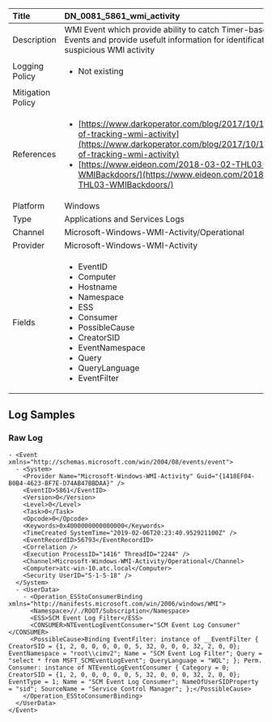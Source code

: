 | Title             | DN_0081_5861_wmi_activity                                                                                                      |
|:------------------|:-----------------------------------------------------------------------------------------------------------------|
| Description       | WMI Event which provide ability to catch Timer-based WMI Events and provide  usefult information for identification of suspicious WMI activity                                                                                                |
| Logging Policy    | <ul><li> Not existing </li></ul> |
| Mitigation Policy | |
| References     		| <ul><li>[https://www.darkoperator.com/blog/2017/10/14/basics-of-tracking-wmi-activity](https://www.darkoperator.com/blog/2017/10/14/basics-of-tracking-wmi-activity)</li><li>[https://www.eideon.com/2018-03-02-THL03-WMIBackdoors/](https://www.eideon.com/2018-03-02-THL03-WMIBackdoors/)</li></ul>                                  |
| Platform       		| Windows   |
| Type           		| Applications and Services Logs 		| 
| Channel        		| Microsoft-Windows-WMI-Activity/Operational    |
| Provider       		| Microsoft-Windows-WMI-Activity   |
| Fields         		| <ul><li>EventID</li><li>Computer</li><li>Hostname</li><li>Namespace</li><li>ESS</li><li>Consumer</li><li>PossibleCause</li><li>CreatorSID</li><li>EventNamespace</li><li>Query</li><li>QueryLanguage</li><li>EventFilter</li></ul>                                               |


## Log Samples

### Raw Log

```
- <Event xmlns="http://schemas.microsoft.com/win/2004/08/events/event">
  - <System>
    <Provider Name="Microsoft-Windows-WMI-Activity" Guid="{1418EF04-B0B4-4623-BF7E-D74AB47BBDAA}" /> 
    <EventID>5861</EventID> 
    <Version>0</Version> 
    <Level>0</Level> 
    <Task>0</Task> 
    <Opcode>0</Opcode> 
    <Keywords>0x4000000000000000</Keywords> 
    <TimeCreated SystemTime="2019-02-06T20:23:40.952921100Z" /> 
    <EventRecordID>56793</EventRecordID> 
    <Correlation /> 
    <Execution ProcessID="1416" ThreadID="2244" /> 
    <Channel>Microsoft-Windows-WMI-Activity/Operational</Channel> 
    <Computer>atc-win-10.atc.local</Computer> 
    <Security UserID="S-1-5-18" /> 
  </System>
  - <UserData>
    - <Operation_ESStoConsumerBinding xmlns="http://manifests.microsoft.com/win/2006/windows/WMI">
      <Namespace>//./ROOT/Subscription</Namespace> 
      <ESS>SCM Event Log Filter</ESS> 
      <CONSUMER>NTEventLogEventConsumer="SCM Event Log Consumer"</CONSUMER> 
      <PossibleCause>Binding EventFilter: instance of __EventFilter { CreatorSID = {1, 2, 0, 0, 0, 0, 0, 5, 32, 0, 0, 0, 32, 2, 0, 0}; EventNamespace = "root\\cimv2"; Name = "SCM Event Log Filter"; Query = "select * from MSFT_SCMEventLogEvent"; QueryLanguage = "WQL"; }; Perm. Consumer: instance of NTEventLogEventConsumer { Category = 0; CreatorSID = {1, 2, 0, 0, 0, 0, 0, 5, 32, 0, 0, 0, 32, 2, 0, 0}; EventType = 1; Name = "SCM Event Log Consumer"; NameOfUserSIDProperty = "sid"; SourceName = "Service Control Manager"; };</PossibleCause> 
    </Operation_ESStoConsumerBinding>
  </UserData>
</Event>

```




